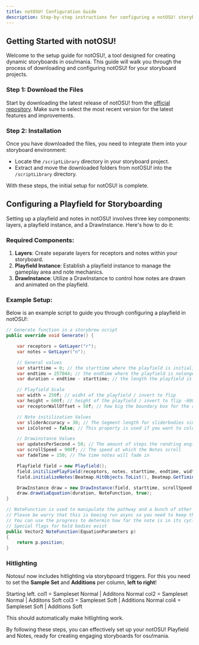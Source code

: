 ```yaml
---
title: notOSU! Configuration Guide
description: Step-by-step instructions for configuring a notOSU! storyboard environment.
---
```


## Getting Started with notOSU!

Welcome to the setup guide for notOSU!, a tool designed for creating dynamic storyboards in osu!mania. This guide will walk you through the process of downloading and configuring notOSU! for your storyboard projects.

### Step 1: Download the Files
Start by downloading the latest release of notOSU! from the [official repository](https://github.com/Tunnelbliick/notosu/releases/latest). Make sure to select the most recent version for the latest features and improvements.

### Step 2: Installation
Once you have downloaded the files, you need to integrate them into your storyboard environment:

- Locate the `/scriptLibrary` directory in your storyboard project.
- Extract and move the downloaded folders from notOSU! into the `/scriptLibrary` directory.

With these steps, the initial setup for notOSU! is complete.

## Configuring a Playfield for Storyboarding

Setting up a playfield and notes in notOSU! involves three key components: layers, a playfield instance, and a DrawInstance. Here's how to do it:

### Required Components:

1. **Layers**: Create separate layers for receptors and notes within your storyboard.
2. **Playfield Instance**: Establish a playfield instance to manage the gameplay area and note mechanics.
3. **DrawInstance**: Utilize a DrawInstance to control how notes are drawn and animated on the playfield.

### Example Setup:

Below is an example script to guide you through configuring a playfield in notOSU!:

```csharp
// Generate function in a storybrew script
public override void Generate() {

    var receptors = GetLayer("r");
    var notes = GetLayer("n");

    // General values
    var starttime = 0; // the starttime where the playfield is initialized
    var endtime = 257044; // the endtime where the playfield is nolonger beeing rendered
    var duration = endtime - starttime; // the length the playfield is kept alive

    // Playfield Scale
    var width = 250f; // widht of the playfield / invert to flip
    var height = 600f; // height of the playfield / invert to flip -600 = downscroll | 600 = upscropll
    var receptorWallOffset = 50f; // how big the boundary box for the receptor is 50 means it will be pushed away 50 units from the wall

    // Note initilization Values
    var sliderAccuracy = 30; // The Segment length for sliderbodies since they are rendered in slices 30 is default
    var isColored = false; // This property is used if you want to color the notes by urself for effects. It does not swap if the snap coloring is used.

    // Drawinstance Values
    var updatesPerSecond = 50; // The amount of steps the rendring engine does to render out note and receptor positions
    var scrollSpeed = 900f; // The speed at which the Notes scroll
    var fadeTime = 150; // The time notes will fade in

    Playfield field = new Playfield();
    field.initilizePlayField(receptors, notes, starttime, endtime, width, height, receptorWallOffset, Beatmap.OverallDifficulty);
    field.initializeNotes(Beatmap.HitObjects.ToList(), Beatmap.GetTimingPointAt(starttime).Bpm, Beatmap.GetTimingPointAt(starttime).Offset, isColored, sliderAccuracy);

    DrawInstance draw = new DrawInstance(field, starttime, scrollSpeed, updatesPerSecond, OsbEasing.None, true, fadeTime, fadeTime);
    draw.drawViaEquation(duration, NoteFunction, true);
}

// NoteFunction is used to manipulate the pathway and a bunch of other things the note should do on their way to the receptor
// Please be warry that this is beeing run async so you need to keep thread safety in mind when working on complex Functions.
// You can use the progress to determin how far the note is in its cycle 0 = just start | 1 = ontop of receptor / finished
// Special flags for hold bodies exist
public Vector2 NoteFunction(EquationParameters p)
{
    return p.position;
}
```

### Hitlighting

Notosu! now includes hitlighting via storybpoard triggers. For this you need to set the **Sample Set** and **Additions** per column, **left to right**!

Starting left.
col1 = Sampleset Normal | Additons Normal
col2 = Sampleset Normal | Additons Soft
col3 = Sampleset Soft | Additions Normal
col4 = Sampleset Soft | Additions Soft

This should automatically make hitlighting work.

By following these steps, you can effectively set up your notOSU! Playfield and Notes, ready for creating engaging storyboards for osu!mania.